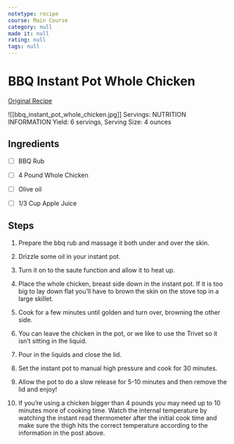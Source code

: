 ```yaml
---
notetype: recipe
course: Main Course
category: null
made it: null
rating: null
tags: null
---
```

# BBQ Instant Pot Whole Chicken

[Original Recipe](https://ohsweetbasil.com/bbq-instant-pot-whole-chicken-recipe)

![[bbq_instant_pot_whole_chicken.jpg]]
Servings: NUTRITION INFORMATION Yield: 6 servings, Serving Size: 4 ounces

## Ingredients
- [ ] BBQ Rub- [ ] 4 Pound Whole Chicken- [ ] Olive oil- [ ] 1/3 Cup Apple Juice

## Steps
1) Prepare the bbq rub and massage it both under and over the skin.

2) Drizzle some oil in your instant pot.

3) Turn it on to the saute function and allow it to heat up.

4) Place the whole chicken, breast side down in the instant pot. If it is too big to lay down flat you’ll have to brown the skin on the stove top in a large skillet.

5) Cook for a few minutes until golden and turn over, browning the other side.

6) You can leave the chicken in the pot, or we like to use the Trivet so it isn’t sitting in the liquid.

7) Pour in the liquids and close the lid.

8) Set the instant pot to manual high pressure and cook for 30 minutes.

9) Allow the pot to do a slow release for 5-10 minutes and then remove the lid and enjoy!

10) If you’re using a chicken bigger than 4 pounds you may need up to 10 minutes more of cooking time. Watch the internal temperature by watching the instant read thermometer after the initial cook time and make sure the thigh hits the correct temperature according to the information in the post above.

